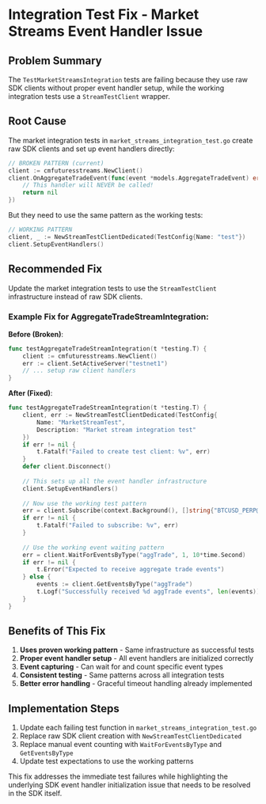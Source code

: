 # Integration Test Fix - Market Streams Event Handler Issue

## Problem Summary

The `TestMarketStreamsIntegration` tests are failing because they use raw SDK clients without proper event handler setup, while the working integration tests use a `StreamTestClient` wrapper.

## Root Cause

The market integration tests in `market_streams_integration_test.go` create raw SDK clients and set up event handlers directly:

```go
// BROKEN PATTERN (current)
client := cmfuturesstreams.NewClient()
client.OnAggregateTradeEvent(func(event *models.AggregateTradeEvent) error {
    // This handler will NEVER be called!
    return nil
})
```

But they need to use the same pattern as the working tests:

```go
// WORKING PATTERN 
client, _ := NewStreamTestClientDedicated(TestConfig{Name: "test"})
client.SetupEventHandlers()
```

## Recommended Fix

Update the market integration tests to use the `StreamTestClient` infrastructure instead of raw SDK clients.

### Example Fix for AggregateTradeStreamIntegration:

**Before (Broken)**:
```go
func testAggregateTradeStreamIntegration(t *testing.T) {
    client := cmfuturesstreams.NewClient()
    err := client.SetActiveServer("testnet1")
    // ... setup raw client handlers
}
```

**After (Fixed)**:
```go
func testAggregateTradeStreamIntegration(t *testing.T) {
    client, err := NewStreamTestClientDedicated(TestConfig{
        Name: "MarketStreamTest", 
        Description: "Market stream integration test"
    })
    if err != nil {
        t.Fatalf("Failed to create test client: %v", err)
    }
    defer client.Disconnect()
    
    // This sets up all the event handler infrastructure
    client.SetupEventHandlers()
    
    // Now use the working test pattern
    err = client.Subscribe(context.Background(), []string{"BTCUSD_PERP@aggTrade"})
    if err != nil {
        t.Fatalf("Failed to subscribe: %v", err)
    }
    
    // Use the working event waiting pattern
    err = client.WaitForEventsByType("aggTrade", 1, 10*time.Second)
    if err != nil {
        t.Error("Expected to receive aggregate trade events")
    } else {
        events := client.GetEventsByType("aggTrade")
        t.Logf("Successfully received %d aggTrade events", len(events))
    }
}
```

## Benefits of This Fix

1. **Uses proven working pattern** - Same infrastructure as successful tests
2. **Proper event handler setup** - All event handlers are initialized correctly  
3. **Event capturing** - Can wait for and count specific event types
4. **Consistent testing** - Same patterns across all integration tests
5. **Better error handling** - Graceful timeout handling already implemented

## Implementation Steps

1. Update each failing test function in `market_streams_integration_test.go`
2. Replace raw SDK client creation with `NewStreamTestClientDedicated`
3. Replace manual event counting with `WaitForEventsByType` and `GetEventsByType`
4. Update test expectations to use the working patterns

This fix addresses the immediate test failures while highlighting the underlying SDK event handler initialization issue that needs to be resolved in the SDK itself.